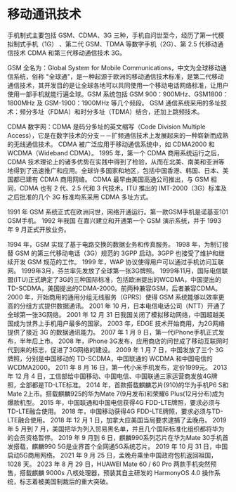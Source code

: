 # 移动通讯技术

手机制式主要包括 GSM、CDMA、3G 三种，手机自问世至今，经历了第一代模拟制式手机（1G） 、第二代 GSM、TDMA 等数字手机（2G）、第 2.5 代移动通信技术 CDMA 和第三代移动通信技术 3G。

GSM 全名为：Global System for Mobile Communications，中文为全球移动通信系统，俗称 "全球通"，是一种起源于欧洲的移动通信技术标准，是第二代移动通信技术，其开发目的是让全球各地可以共同使用一个移动电话网络标准，让用户使用一部手机就能行遍全球。GSM 系统包括 GSM 900：900MHz、GSM1800：1800MHz 及 GSM-1900：1900MHz 等几个频段。
GSM 通信系统采用的多址技术：频分多址（FDMA）和时分多址（TDMA）结合，还加上跳频技术。

CDMA 数字网：CDMA 是码分多址的英文缩写（Code Division Multiple Access），它是在数字技术的分支－－扩频通信技术上发展起来的一种崭新而成熟的无线通信技术。
CDMA 被广泛应用于移动通信系统中，如 CDMA2000 和 WCDMA（Wideband CDMA）。
1995 年，第一个 CDMA 商用系统运行之后，CDMA 技术理论上的诸多优势在实践中得到了检验，从而在北美、南美和亚洲等地得到了迅速推广和应用。全球许多国家和地区，包括中国香港、韩国、日本、美国都已建有 CDMA 商用网络。
CDMA 最早由美国高通公司推出，与 GSM 相同，CDMA 也有 2 代、2.5 代和 3 代技术。ITU 推出的 IMT-2000（3G）标准及之后批准的几个 3G 标准均系采用 CDMA 多址方式。

1991 年 GSM 系统正式在欧洲问世，网络开通运行。第一款GSM手机是诺基亚101 GSM手机。
1992 年我国 在嘉兴建立和开通第一个 GSM 演示系统，并于 1993 年 9 月正式开放业务。

1994 年，GSM 实现了基于电路交换的数据业务和传真服务。
1998 年，为制订接替 GSM 的第三代移动电话（3G）规范的 3GPP 启动。3GPP 也接受了维护和继续开发 GSM 规范的工作。
1999 年，WAP 协议使得用户可以通过手机访问互联网。
1999年3月，芬兰率先发放了全球第一张3G牌照。
1999年11月，国际电信联盟(ITU)正式确定了3G的三种国际标准，包括欧洲提出的WCDMA，中国提出的TD-SCDMA，美国提出的CDMA-2000。前两种兼容GSM，后者兼容CDMA。
2000 年，开始商用的通用分组无线服务（GPRS）使得 GSM 系统能够以效率更高的分组方式提供数据通讯。
2001 年 10 月，日本电信电话公司（NTT）开通了全球第一张3G网络。
2001 年 12 月 31 日我国关闭了模拟移动网络，中国超越美国成为世界上手机用户最多的国家。
2003 年，EDGE 技术开始商用，为2G网络提供了接近 3G 的数据通讯能力。
2007 年 1 月 9 日，第一代iPhone手机正式发布，半年后上市。
2008 年，iPhone 3G发布，应用商店的问世成了移动互联网时代到来的标志，促进了3G网络的建设。
2009 年 1 月 7 日，中国发放了三个 3G 牌照，分别是中国移动的 TD-SCDMA，中国联通的 WCDMA 和中国电信的 WCDMA2000。
2011 年 8 月 16 日，第一代小米手机发布，定价1999元。
2013 年 12 月 4 日，工信部给中国移动、中国电信、中国联通三家运营商发放4G牌照，全部都是TD-LTE标准。
2014 年，首款搭载麒麟芯片(910)的华为手机P6 S和Mate 2上市。搭载麒麟925的华为Mate 7(9月发布)和荣耀6 Plus(12月分布)成为爆款机型。
2015 年，中国联通和中国电信获得4G FDD-LTE牌照，要求必须与TD-LTE融合使用。
2018 年，中国移动获得4G FDD-LTE牌照，要求必须与TD-LTE融合使用。
2018 年 12 月 1 日，加拿大应美国当局要求逮捕了孟晚舟。
2019 年 5 月到 7 月，美国把华为列入贸易黑名单，并且几个国际标准化组织都将华为的会员资格暂停。
2019 年 9 月到 6 日，麒麟990系列芯片在华为Mate 30手机首发搭载，麒麟990 5G是业界首个全网通5G系统芯片。
2019 年 10 月 31 日，中国启动5G商用网络。
2021 年 9 月 25 日，孟晚舟乘坐中国政府包机返回祖国，1028 天。
2023 年 8 月 29 日，HUAWEI Mate 60 / 60 Pro 两款手机突然预售，搭载麒麟 9000s 八核处理器，预装其自主研发的 HarmonyOS 4.0 操作系统，标志着被美国制裁后的重大突破。